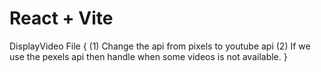 # React + Vite

DisplayVideo File 
{
    (1) Change the api from pixels to youtube api
    (2) If we use the pexels api then handle when some videos is not available.
}